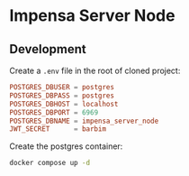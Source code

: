 # Impensa Server Node

## Development

Create a `.env` file in the root of cloned project:

```conf
POSTGRES_DBUSER = postgres
POSTGRES_DBPASS = postgres
POSTGRES_DBHOST = localhost
POSTGRES_DBPORT = 6969
POSTGRES_DBNAME = impensa_server_node
JWT_SECRET      = barbim
```

Create the postgres container:

```bash
docker compose up -d
```
